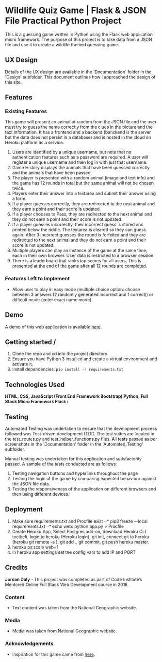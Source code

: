 # Wildlife Quiz Game | Flask & JSON File Practical Python Project
This is a guessing game written in Python using the Flask web application micro framework. The purpose of this project is to take data from a JSON file and use it to create a wildlife themed guessing game.

## UX Design

Details of the UX design are available in the 'Documentation' folder in the 'Design' subfolder. This document outlines how I approached the design of this site.

## Features

### Existing Features

This game will present an animal at random from the JSON file and the user must try to guess the name correctly from the clues in the picture and the text information. It has a frontend and a backend (banckend is the server but the data does not persist in a database) and is hosted in the cloud on Heroku platform as a service.
1.  Users are identified by a unique username, but note that no authentication features such as a password are required. A user will register a unique username and then log in with just that username.
2.  Game History displays the animals that have been guessed correctly and the animals that have been passed.
3.	The player is presented with a random animal (image and text info) and the game has 12 rounds in total but the same animal will not be chosen twice.
4.	Players enter their answer into a textarea and submit their answer using a form.
5.  If a player guesses correctly, they are redirected to the next animal and they earn a point and their score is updated.
5.	If a player chooses to Pass, they are redirected to the next animal and they do not earn a point and their score is not updated.
6.	If a player guesses incorrectly, their incorrect guess is stored and printed below the riddle. The textarea is cleared so they can guess again. After 3 incorrect guesses the round is forfeited and they are redirected to the next animal and they do not earn a point and their score is not updated.
7.  Multiple players can play an instance of the game at the same time, each in their own browser. User data is restricted to a browser session.
8.  There is a leaderboard that ranks top scores for all users. This is presented at the end of the game after all 12 rounds are completed.

### Features Left to Implement
- Allow user to play in easy mode (multiple choice option: choose between 3 answers (2 randomly generated incorrect and 1 correct)) or difficult mode (enter exact name mode)

## Demo

A demo of this web application is available [here](https://wildlife-quiz-game.herokuapp.com/).


## Getting started /

1. Clone the repo and cd into the project directory.
2. Ensure you have Python 3 installed and create a virtual environment and activate it.
3. Install dependencies: `pip install -r requirements.txt`.


## Technologies Used

**HTML, CSS, JavaScript (Front End Framework Bootstrap)  Python, Full Stack Micro Framework Flask :**

## Testing

Automated Testing was undertaken to ensure that the development process followed was Test-driven development (TDD. The test suites are located in the test_routes.py and test_helper_functions.py files. All tests passed as per screenshots in the 'Documentation' folder in the 'Automated_Testing' subfolder.

Manual testing was undertaken for this application and satisfactorily passed. A sample of the tests conducted are as follows:
1.	Testing navigation buttons and hyperlinks throughout the page
2.	Testing the logic of the game by comparing expected behaviour against the JSON file data.
3.	Testing the responsiveness of the application on different browsers and then using different devices.

## Deployment
1. Make sure requirements.txt and Procfile exist
⋅⋅* pip3 freeze --local requirements.txt
⋅⋅* echo web: python app.py > Procfile
2. Create Heroku App, Select Postgres add-on, download Heroku CLI toolbelt, login to heroku (Heroku login), git init, connect git to heroku (heroku git remote -a <project>), git add ., git commit, git push heroku master.
3. heroku ps:scale web=1
4. In heroku app settings set the config vars to add IP and PORT

## Credits

**Jordan Daly** - This project was completed as part of Code Institute’s Mentored Online Full Stack Web Development course in 2018.

### Content 
- Text content was taken from the National Geographic website.

### Media
- Media was taken from National Geographic website.

### Acknowledgements
- Inspiration for this game came from [here](https://www.nationalgeographic.com/animals/index/).
